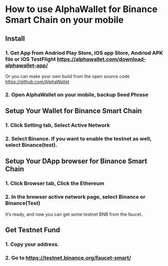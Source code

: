 # How to use AlphaWallet for Binance Smart Chain on your mobile
## Install
### 1. Get App from Andriod Play Store, iOS app Store, Andriod APK file or iOS TestFlight https://alphawallet.com/download-alphawallet-app/
Or you can make your own build from the open source code https://github.com/AlphaWallet

### 2. Open AlphaWallet on your mobile, backup Seed Phrase

## Setup Your Wallet for Binance Smart Chain
### 1. Click Setting tab, Select Active Network

### 2. Select Binance. If you want to enable the testnet as well, select Binance(test).

## Setup Your DApp browser for Binance Smart Chain
### 1. Click Browser tab, Click the Ethereum 

### 2. In the browser active network page, select Binance or Binance(Test) 

It’s ready, and now you can get some testnet BNB from the faucet.

## Get Testnet Fund
### 1. Copy your address.

### 2. Go to <https://testnet.binance.org/faucet-smart/>
